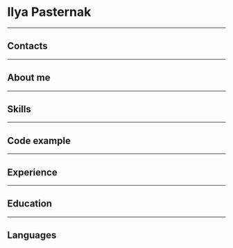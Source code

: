 # Ilya Pasternak
---

## Contacts
---
  
## About me
---

## Skills
---

## Code example
---

## Experience
---

## Education
---

## Languages